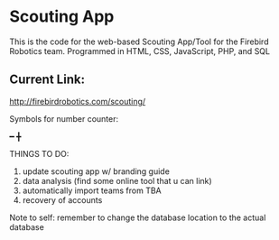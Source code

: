 # Scouting App
This is the code for the web-based Scouting App/Tool for the Firebird Robotics team. Programmed in HTML, CSS, JavaScript, PHP, and SQL

## Current Link:
http://firebirdrobotics.com/scouting/

Symbols for number counter:

━ ╋

THINGS TO DO:
 1) update scouting app w/ branding guide
 2) data analysis (find some online tool that u can link)
 3) automatically import teams from TBA
 4) recovery of accounts


Note to self: remember to change the database location to the actual database
